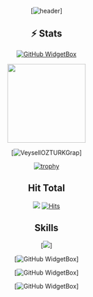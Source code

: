 
<div align="center">

[![header](https://capsule-render.vercel.app/api?type=waving&color=0:EEFF00,100:a82da8&height=300&section=header&text=WhiteKurdos's%20Github&fontSize=90&animation=fadeIn&fontAlignY=38&desc=Welcome%20to%20%20my%20profile%20&descAlignY=51&descAlign=62)]

## ⚡ Stats 

[![GitHub WidgetBox](https://github-widgetbox.vercel.app/api/profile?username=VeysellOZTURK&data=followers,repositories,stars,commits)]()

<img height="180em" src="https://github-readme-stats.vercel.app/api?username=VeysellOZTURK&count_private=true&theme=radical&show_icons=true&hide=stars"/>



[![VeysellOZTURKGrap](https://github-readme-activity-graph.vercel.app/graph?username=VeysellOZTURK&hide_border=true&theme=xcode)]
  
[![trophy](https://github-profile-trophy.vercel.app/?username=VeysellOZTURK)]([https://github.com/ryo-ma/github-profile-trophy](https://github.com/VeysellOZTURK))
  
  
## Hit Total
![](https://komarev.com/ghpvc/?username=VeysellOZTURK)
[![Hits](https://hits.seeyoufarm.com/api/count/incr/badge.svg?url=https%3A%2F%2Fgithub.com%2FVeysellOZTURK&count_bg=%23FF0071&title_bg=%23555555&icon=&icon_color=%23724040&title=hits&edge_flat=false)]()
  
## Skills

[![](https://github-widgetbox.vercel.app/api/skills?names=js,csharp,python,html,css,PostgreSQL,json,php,java&includeNames=true)]
  
 [![GitHub WidgetBox](https://github-widgetbox.vercel.app/api/skills?tools=git,npm,nodejs&includeNames=true)]
 
 [![GitHub WidgetBox](https://github-widgetbox.vercel.app/api/skills?frameworks=bootstrap,tailwind,react,electron,dotnet&includeNames=true)]
  
 [![GitHub WidgetBox](https://github-widgetbox.vercel.app/api/skills?software=linux,vscode,windows&includeNames=true)]
  

</div>
